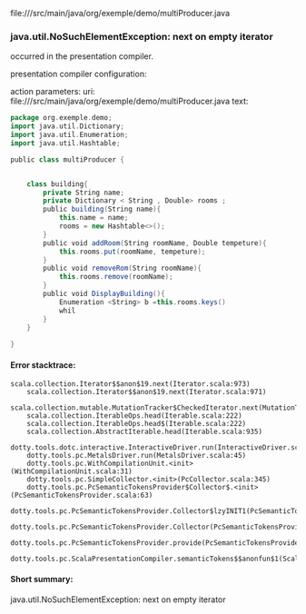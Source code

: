 file://<WORKSPACE>/src/main/java/org/exemple/demo/multiProducer.java
### java.util.NoSuchElementException: next on empty iterator

occurred in the presentation compiler.

presentation compiler configuration:


action parameters:
uri: file://<WORKSPACE>/src/main/java/org/exemple/demo/multiProducer.java
text:
```scala
package org.exemple.demo;
import java.util.Dictionary;
import java.util.Enumeration;
import java.util.Hashtable;

public class multiProducer {


    class building{
        private String name;
        private Dictionary < String , Double> rooms ;
        public building(String name){
            this.name = name;
            rooms = new Hashtable<>();
        }
        public void addRoom(String roomName, Double tempeture){
            this.rooms.put(roomName, tempeture);
        }
        public void removeRom(String roomName){
            this.rooms.remove(roomName);
        }
        public void DisplayBuilding(){
            Enumeration <String> b =this.rooms.keys()
            whil
        } 
    } 
    
}

```



#### Error stacktrace:

```
scala.collection.Iterator$$anon$19.next(Iterator.scala:973)
	scala.collection.Iterator$$anon$19.next(Iterator.scala:971)
	scala.collection.mutable.MutationTracker$CheckedIterator.next(MutationTracker.scala:76)
	scala.collection.IterableOps.head(Iterable.scala:222)
	scala.collection.IterableOps.head$(Iterable.scala:222)
	scala.collection.AbstractIterable.head(Iterable.scala:935)
	dotty.tools.dotc.interactive.InteractiveDriver.run(InteractiveDriver.scala:164)
	dotty.tools.pc.MetalsDriver.run(MetalsDriver.scala:45)
	dotty.tools.pc.WithCompilationUnit.<init>(WithCompilationUnit.scala:31)
	dotty.tools.pc.SimpleCollector.<init>(PcCollector.scala:345)
	dotty.tools.pc.PcSemanticTokensProvider$Collector$.<init>(PcSemanticTokensProvider.scala:63)
	dotty.tools.pc.PcSemanticTokensProvider.Collector$lzyINIT1(PcSemanticTokensProvider.scala:63)
	dotty.tools.pc.PcSemanticTokensProvider.Collector(PcSemanticTokensProvider.scala:63)
	dotty.tools.pc.PcSemanticTokensProvider.provide(PcSemanticTokensProvider.scala:88)
	dotty.tools.pc.ScalaPresentationCompiler.semanticTokens$$anonfun$1(ScalaPresentationCompiler.scala:109)
```
#### Short summary: 

java.util.NoSuchElementException: next on empty iterator